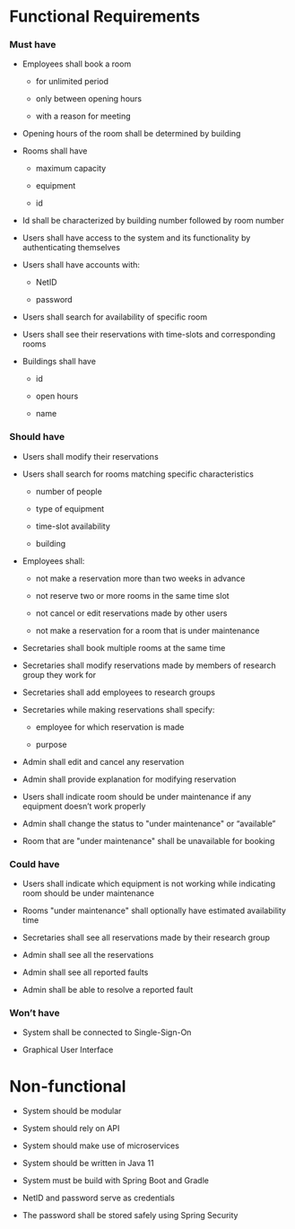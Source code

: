 # Functional Requirements

### **Must have**

* Employees shall book a room

    * for unlimited period

    * only between opening hours

    * with a reason for meeting

* Opening hours of the room shall be determined by building

* Rooms shall have

    * maximum capacity

    * equipment

    * id

* Id shall be characterized by building number followed by room number

* Users shall have access to the system and its functionality by authenticating themselves

* Users shall have accounts with:

    * NetID

    * password

* Users shall search for availability of specific room

* Users shall see their reservations with time-slots and corresponding rooms 

* Buildings shall have

    * id

    * open hours

    * name

### **Should have**

* Users shall modify their reservations

* Users shall search for rooms matching specific characteristics

    * number of people

    * type of equipment

    * time-slot availability

    * building

* Employees shall:

    * not make a reservation more than two weeks in advance

    * not reserve two or more rooms in the same time slot

    * not cancel or edit reservations made by other users

    * not make a reservation for a room that is under maintenance

* Secretaries shall book multiple rooms at the same time

* Secretaries shall modify reservations made by members of research group they work for

* Secretaries shall add employees to research groups

* Secretaries while making reservations shall specify:

    * employee for which reservation is made

    * purpose

* Admin shall edit and cancel any reservation

* Admin shall provide explanation for modifying reservation

* Users shall indicate room should be under maintenance if any equipment doesn’t work properly

* Admin shall change the status to "under maintenance" or “available”

* Room that are "under maintenance" shall be unavailable for booking

### **Could have**

* Users shall indicate which equipment is not working while indicating room should be under maintenance

* Rooms "under maintenance" shall optionally have estimated availability time

* Secretaries shall see all reservations made by their research group

* Admin shall see all the reservations

* Admin shall see all reported faults

* Admin shall be able to resolve a reported fault

### **Won’t have**

* System shall be connected to Single-Sign-On

* Graphical User Interface

# Non-functional

* System should be modular

* System should rely on API

* System should make use of microservices

* System should be written in Java 11

* System must be build with Spring Boot and Gradle

* NetID and password serve as credentials

* The password shall be stored safely using Spring Security

